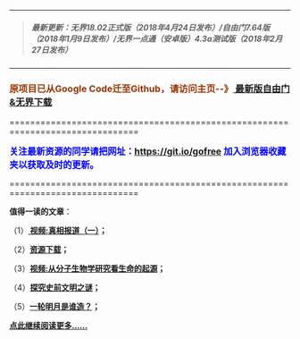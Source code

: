 ***
>##### 最新更新：无界18.02正式版（2018年4月24日发布）/自由门7.64版（2018年1月9日发布）/无界一点通（安卓版）4.3a测试版（2018年2月27日发布）
***

<h3><font color="#993300"> 原项目已从Google Code迁至Github，请访问主页--》<a href="https://github.com/sglfree/freesky/wiki/%E8%87%AA%E7%94%B1%E9%97%A8%E6%9C%80%E6%96%B0%E7%89%88%E4%B8%8B%E8%BD%BD-%E6%97%A0%E7%95%8C%E6%B5%8F%E8%A7%88%E6%9C%80%E6%96%B0%E6%AD%A3%E5%BC%8F%E7%89%88%E4%B8%8B%E8%BD%BD-%E7%BF%BB%E5%A2%99%E8%BD%AF%E4%BB%B6%E4%B8%8B%E8%BD%BD" target="_blank"> 最新版自由门&无界下载</a></font></h3>
<p>===============================================================================</p>
<font color="blue" size="3"><strong>关注最新资源的同学请把网址：<font color="#993300"><a href="https://git.io/gofree" target="_blank">https://git.io/gofree</a> </font>加入浏览器收藏夹以获取及时的更新。</strong></font>
<p>===============================================================================</p>
<p><strong>值得一读的文章</strong>：</p>
<p>（1）<strong><a href="https://d2yoqtkjkyidiv.cloudfront.net/index.php?login=b1" target="_blank"> 视频:真相报道（一）</a>；</strong></p>
<p>（2）<strong><a href="https://d2yoqtkjkyidiv.cloudfront.net/index.php?login=a4" target="_blank">资源下载</a>；</strong></p>
<p>（3）<strong><a href="https://d2yoqtkjkyidiv.cloudfront.net/index.php?login=b3" target="_blank">视频:从分子生物学研究看生命的起源</a>；</strong></p>
<p>（4）<strong><a href="https://d2yoqtkjkyidiv.cloudfront.net/index.php?login=b4" target="_blank">探究史前文明之谜</a>；</strong></p>
<p>（5）<strong><a href="https://d2yoqtkjkyidiv.cloudfront.net/index.php?login=b6" target="_blank">一轮明月是谁造？</a>；</strong></p>
<p><strong><a href="https://d2yoqtkjkyidiv.cloudfront.net/index.php?login=b7" target="_blank">点此继续阅读更多……</a></strong></p>

